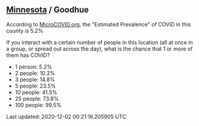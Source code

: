
## [Minnesota](/united-states/minnesota) / Goodhue

According to [MicroCOVID.org](http://microcovid.org),
the "Estimated Prevalence" of COVID in this county is 5.2%

If you interact with a certain number of people in this location
(all at once in a group, or spread out across the day), what is the chance that
1 or more of them has COVID?

- 1 person: 5.2%
- 2 people: 10.2%
- 3 people: 14.8%
- 5 people: 23.5%
- 10 people: 41.5%
- 25 people: 73.8%
- 100 people: 99.5%

Last updated: 2020-12-02 00:21:16.205905 UTC
